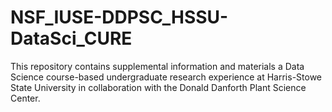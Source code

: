 # NSF_IUSE-DDPSC_HSSU-DataSci_CURE
This repository contains supplemental information and materials a Data Science course-based undergraduate research experience at Harris-Stowe State University in collaboration with the Donald Danforth Plant Science Center.
